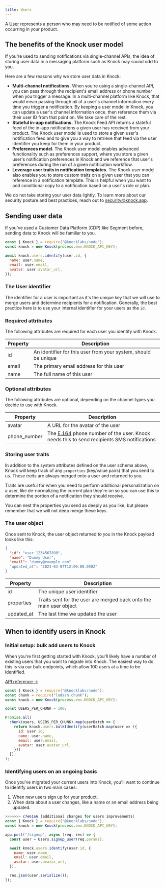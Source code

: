 ```yaml
---
title: Users
---
```


A [User](/reference#users) represents a person who may need to be notified of some action occurring in your
product.

## The benefits of the Knock user model

If you're used to sending notifications via single-channel APIs, the idea of storing user data in a messaging platform such as Knock may sound odd to you.

Here are a few reasons why we store user data in Knock:

- **Multi-channel notifications.** When you're using a single-channel API, you can pass through the recipient's email address or phone number when you trigger a message. In a multi-channel platform like Knock, that would mean passing through _all_ of a user's channel information every time you trigger a notification. By keeping a user model in Knock, you can update a user's channel information once, then reference them via their user ID from that point on. We take care of the rest.
- **Stateful in-app notifications.** The Knock Feed API returns a stateful feed of the in-app notifications a given user has received from your product. The Knock user model is used to store a given user's notification feed and to give you a way to retrieve that feed via the user identifier you keep for them in your product.
- **Preferences model.** The Knock user model enables advanced functionality such as preferences support, where you store a given user's notification preferences in Knock and we reference that user's preferences during the run of a given notification workflow.
- **Leverage user traits in notification templates.** The Knock user model also enables you to store custom traits on a given user that you can reference in a notification template. This is helpful when you want to add conditional copy to a notification based on a user's role or plan.

We do not take storing your user data lightly. To learn more about our security posture and best practices, reach out to [security@knock.app](mailto:security@knock.app?subject=Question%about%Knock's%security%practices).

## Sending user data

If you've used a Customer Data Platform (CDP) like Segment before, sending data to Knock will be familiar to you.

```js Identify a user in Knock
const { Knock } = require("@knocklabs/node");
const knock = new Knock(process.env.KNOCK_API_KEY);

await knock.users.identify(user.id, {
  name: user.name,
  email: user.email,
  avatar: user.avatar_url,
});
```

### The User identifier

The identifier for a user is important as it's the unique key that we will use to merge users and
determine recipients for a notification. Generally, the best practice here is to use your internal
identifier for your users as the `id`.

### Required attributes

The following attributes are required for each user you identify with Knock.

| Property | Description                                                    |
| -------- | -------------------------------------------------------------- |
| id       | An identifier for this user from your system, should be unique |
| email    | The primary email address for this user                        |
| name     | The full name of this user                                     |

### Optional attributes

The following attributes are optional, depending on the channel types you decide to use with Knock.

| Property     | Description                                                                                                                                 |
| ------------ | ------------------------------------------------------------------------------------------------------------------------------------------- |
| avatar       | A URL for the avatar of the user                                                                                                            |
| phone_number | The [E.164](https://www.twilio.com/docs/glossary/what-e164) phone number of the user. Knock needs this to send recipients SMS notifications |

### Storing user traits

In addition to the system attributes defined on the user schema above, Knock will keep track of any `properties` (key/value pairs) that you send to us. These _traits_ are always merged onto a user and returned to you.

Traits are useful for when you need to perform additional personalization on a user, like de-normalizing
the current plan they're on so you can use this to determine the portion of a notification they should receive.

You can nest the properties you send as deeply as you like, but please remember that
we will not deep merge these keys.

### The user object

Once sent to Knock, the user object returned to you in the Knock payload looks like this:

```json Response
{
  "id": "user_1234567890",
  "name": "Dummy User",
  "email": "dummy@example.com"
  "updated_at": "2021-03-07T12:00:00.000Z"
}
```

| Property   | Description                                                        |
| ---------- | ------------------------------------------------------------------ |
| id         | The unique user identifier                                         |
| properties | Traits sent for the user are merged back onto the main user object |
| updated_at | The last time we updated the user                                  |

## When to identify users in Knock

### Initial setup: bulk add users to Knock

When you're first getting started with Knock, you'll likely have a number of existing users that you want to migrate into Knock. The easiest way to do this is via our bulk endpoints, which allow 100 users at a time to be identified.

[API reference →](/reference/#bulk-identify-users)

```javascript Bulk add users
const { Knock } = require("@knocklabs/node");
const chunk = require("lodash.chunk");
const knock = new Knock(process.env.KNOCK_API_KEY);

const USERS_PER_CHUNK = 100;

Promise.all(
  chunk(users, USERS_PER_CHUNK).map(userBatch => {
    return knock.users.bulkIdentify(userBatch.map(user => ({
      id: user.id,
      name: user.name,
      email: user.email,
      avatar: user.avatar_url,
    }))
  });
);
```

### Identifying users on an ongoing basis

Once you've migrated your current users into Knock, you'll want to continue to identify users in two main cases:

1. When new users sign up for your product.
2. When data about a user changes, like a name or an email address being updated.

```javascript Identify a user on sign up
>>>>>>> c7e61e6 (additional changes for users improvements)
const { Knock } = require("@knocklabs/node");
const knock = new Knock(process.env.KNOCK_API_KEY);

app.post("/signup", async (req, res) => {
  const user = Users.signup_user(req.params);

  await knock.users.identify(user.id, {
    name: user.name,
    email: user.email,
    avatar: user.avatar_url,
  });

  res.json(user.serialize());
});
```

